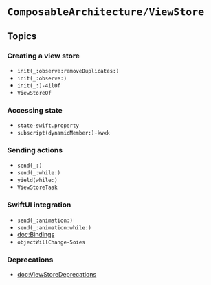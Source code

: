 # ``ComposableArchitecture/ViewStore``

## Topics

### Creating a view store

- ``init(_:observe:removeDuplicates:)``
- ``init(_:observe:)``
- ``init(_:)-4il0f``
- ``ViewStoreOf``

### Accessing state

- ``state-swift.property``
- ``subscript(dynamicMember:)-kwxk``

### Sending actions

- ``send(_:)``
- ``send(_:while:)``
- ``yield(while:)``
- ``ViewStoreTask``

### SwiftUI integration

- ``send(_:animation:)``
- ``send(_:animation:while:)``
- <doc:Bindings>
- ``objectWillChange-5oies``

### Deprecations

- <doc:ViewStoreDeprecations>
